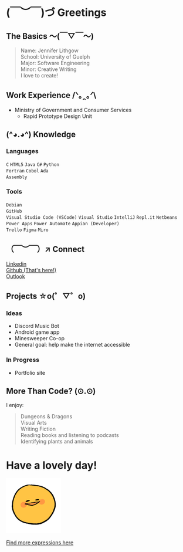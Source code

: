 # (￣︶￣)づ Greetings 
## The Basics ～(￣▽￣～)
> Name: Jennifer Lithgow  
> School: University of Guelph  
> Major: Software Engineering  
> Minor: Creative Writing  
> I love to create!

## Work Experience /ᐠ｡ꞈ｡ᐟ\
* Ministry of Government and Consumer Services  
  * Rapid Prototype Design Unit  

## (^◕.◕^) Knowledge
### Languages
`C` `HTML5` `Java` `C#` `Python`   
`Fortran` `Cobol` `Ada`  
`Assembly`  
### Tools
`Debian`  
`GitHub`  
`Visual Studio Code (VSCode)` `Visual Studio` `IntelliJ` `Repl.it` `Netbeans`  
`Power Apps` `Power Automate` `Appian (Developer)`  
`Trello` `Figma` `Miro`  

## （￣︶￣）↗ Connect 
[Linkedin][1]  
[Github (That's here!)][2]  
[Outlook](mailto:jlithgow@uoguelph.ca)

## Projects ☆o(゜▽゜o)  
### Ideas
* Discord Music Bot  
* Android game app
* Minesweeper Co-op
* General goal: help make the internet accessible  
<!-- https://en.m.wikipedia.org/wiki/Esoteric_programming_language -->
### In Progress
* Portfolio site <!--([here](https://jenlith.github.io/))-->  

## More Than Code? (⊙.⊙)
I enjoy:  
> Dungeons & Dragons  
> Visual Arts  
> Writing Fiction  
> Reading books and listening to podcasts  
> Identifying plants and animals  

# Have a lovely day!
<img src="https://github.com/jenlith/jenlith/blob/main/sillemojis%20eeeh%20positive.png" width="150" height="150"/>  

[Find more expressions here](https://sillemojis.tumblr.com)  


[1]:https://www.linkedin.com/in/j-lithgow/
[2]:https://github.com/jenlith
[3]:jlithgow@uoguelph.ca

<!--

<p align="center">
  <a href="https://badge.fury.io/js/electron-markdownify">
    <img src="https://badge.fury.io/js/electron-markdownify.svg"
         alt="Gitter">
  </a>
  <a href="https://gitter.im/amitmerchant1990/electron-markdownify"><img src="https://badges.gitter.im/amitmerchant1990/electron-markdownify.svg"></a>
  <a href="https://saythanks.io/to/bullredeyes@gmail.com">
      <img src="https://img.shields.io/badge/SayThanks.io-%E2%98%BC-1EAEDB.svg">
  </a>
  <a href="https://www.paypal.me/AmitMerchant">
    <img src="https://img.shields.io/badge/$-donate-ff69b4.svg?maxAge=2592000&amp;style=flat">
  </a>
</p>

[there's more of those emojis here](https://sillemojis.tumblr.com/)  
(￣_,￣ )（￣︶￣）↗　(～￣▽￣)～（*＾-＾*）(づ￣ 3￣)づ (^◕.◕^)
**jenlith/jenlith** is a ✨ _special_ ✨ repository because its `README.md` (this file) appears on your GitHub profile.
Here are some ideas to get you started:
- 🔭 I’m currently working on ...
- 🌱 I’m currently learning ...
- 👯 I’m looking to collaborate on ...
- 🤔 I’m looking for help with ...
- 💬 Ask me about ...
- 📫 How to reach me: ...
- 😄 Pronouns: ...
- ⚡ Fun fact: ...

###
    namespace AboutMe

    {   
        class Me

            string name = "Xiaoya Zou";
            string firstName = "My first name can be pronounced as 'Shiao-ya'🙂";
            string education = "Software Development & Network Engineering Student at Sheridan College";
            string coop = "Low-code Application Developer (Jan 2022 - Present)";
            string greetings = "✨ Thanks for dropping by ✨";

            static void Main(string[] args)
            {
                Me Xiaoya = new Me();
                Console.WriteLine(Xiaoya.greetings);
            }
        }
    }
    
### 
-->
